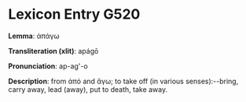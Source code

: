 # Lexicon Entry G520

**Lemma**: ἀπάγω

**Transliteration (xlit)**: apágō

**Pronunciation**: ap-ag'-o

**Description**:
from ἀπό and ἄγω; to take off (in various senses):--bring, carry away, lead (away), put to death, take away.
